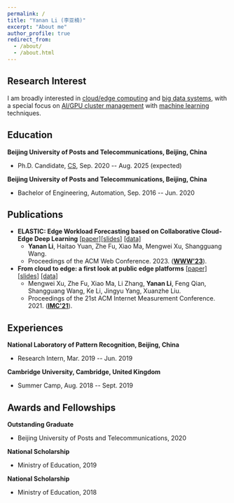 ```yaml
---
permalink: /
title: "Yanan Li (李亚楠)"
excerpt: "About me"
author_profile: true
redirect_from: 
  - /about/
  - /about.html
---
```


## Research Interest
I am broadly interested in <u>cloud/edge computing</u> and <u>big data systems</u>, with a special focus on <u>AI/GPU cluster management</u> with <u>machine learning</u> techniques.


## Education
**Beijing University of Posts and Telecommunications, Beijing, China**
- Ph.D. Candidate, [CS](https://scs.bupt.edu.cn/), Sep. 2020 -- Aug. 2025 (expected)

**Beijing University of Posts and Telecommunications, Beijing, China**
- Bachelor of Engineering, Automation, Sep. 2016 -- Jun. 2020


## Publications
- **ELASTIC: Edge Workload Forecasting based on Collaborative Cloud-Edge Deep Learning** [[paper]]()[[slides]]() [[data]]()
  - **Yanan Li**, Haitao Yuan, Zhe Fu, Xiao Ma, Mengwei Xu, Shangguang Wang.
  - Proceedings of the ACM Web Conference. 2023. ([**WWW'23**](https://www2023.thewebconf.org/)).
- **From cloud to edge: a first look at public edge platforms** [[paper]](https://arxiv.org/abs/2109.03395)[[slides]](https://xumengwei.github.io/files/IMC21-edge-slides.pdf) [[data]](https://github.com/xumengwei/EdgeWorkloadsTraces)
  - Mengwei Xu, Zhe Fu, Xiao Ma, Li Zhang, **Yanan Li**, Feng Qian, Shangguang Wang, Ke Li, Jingyu Yang, Xuanzhe Liu.
  - Proceedings of the 21st ACM Internet Measurement Conference. 2021. ([**IMC'21**](https://conferences.sigcomm.org/imc/2021/)).



## Experiences
**National Laboratory of Pattern Recognition, Beijing, China**
- Research Intern, Mar. 2019 -- Jun. 2019

**Cambridge University, Cambridge, United Kingdom**
- Summer Camp, Aug. 2018 -- Sept. 2019



## Awards and Fellowships
**Outstanding Graduate**
- Beijing University of Posts and Telecommunications, 2020

**National Scholarship**
- Ministry of Education, 2019

**National Scholarship**
- Ministry of Education, 2018
